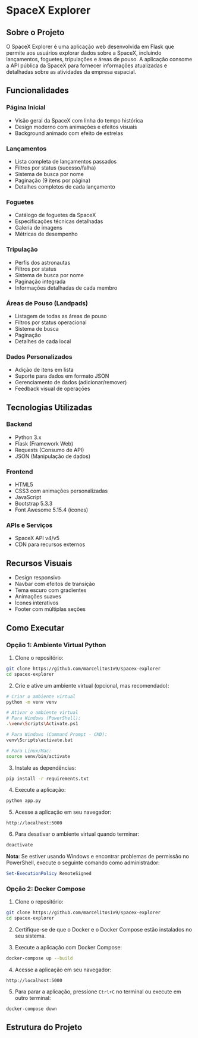 # SpaceX Explorer

## Sobre o Projeto

O SpaceX Explorer é uma aplicação web desenvolvida em Flask que permite aos usuários explorar dados sobre a SpaceX, incluindo lançamentos, foguetes, tripulações e áreas de pouso. A aplicação consome a API pública da SpaceX para fornecer informações atualizadas e detalhadas sobre as atividades da empresa espacial.

## Funcionalidades

### Página Inicial
- Visão geral da SpaceX com linha do tempo histórica
- Design moderno com animações e efeitos visuais
- Background animado com efeito de estrelas

### Lançamentos
- Lista completa de lançamentos passados
- Filtros por status (sucesso/falha)
- Sistema de busca por nome
- Paginação (9 itens por página)
- Detalhes completos de cada lançamento

### Foguetes
- Catálogo de foguetes da SpaceX
- Especificações técnicas detalhadas
- Galeria de imagens
- Métricas de desempenho

### Tripulação
- Perfis dos astronautas
- Filtros por status
- Sistema de busca por nome
- Paginação integrada
- Informações detalhadas de cada membro

### Áreas de Pouso (Landpads)
- Listagem de todas as áreas de pouso
- Filtros por status operacional
- Sistema de busca
- Paginação
- Detalhes de cada local

### Dados Personalizados
- Adição de itens em lista
- Suporte para dados em formato JSON
- Gerenciamento de dados (adicionar/remover)
- Feedback visual de operações

## Tecnologias Utilizadas

### Backend
- Python 3.x
- Flask (Framework Web)
- Requests (Consumo de API)
- JSON (Manipulação de dados)

### Frontend
- HTML5
- CSS3 com animações personalizadas
- JavaScript
- Bootstrap 5.3.3
- Font Awesome 5.15.4 (ícones)

### APIs e Serviços
- SpaceX API v4/v5
- CDN para recursos externos

## Recursos Visuais
- Design responsivo
- Navbar com efeitos de transição
- Tema escuro com gradientes
- Animações suaves
- Ícones interativos
- Footer com múltiplas seções

## Como Executar

### Opção 1: Ambiente Virtual Python

1. Clone o repositório:
```bash
git clone https://github.com/marcelitos1v9/spacex-explorer
cd spacex-explorer
```

2. Crie e ative um ambiente virtual (opcional, mas recomendado):
```bash
# Criar o ambiente virtual
python -m venv venv

# Ativar o ambiente virtual
# Para Windows (PowerShell):
.\venv\Scripts\Activate.ps1

# Para Windows (Command Prompt - CMD):
venv\Scripts\activate.bat

# Para Linux/Mac:
source venv/bin/activate
```

3. Instale as dependências:
```bash
pip install -r requirements.txt
```

4. Execute a aplicação:
```bash
python app.py
```

5. Acesse a aplicação em seu navegador:
```
http://localhost:5000
```

6. Para desativar o ambiente virtual quando terminar:
```bash
deactivate
```

**Nota**: Se estiver usando Windows e encontrar problemas de permissão no PowerShell, execute o seguinte comando como administrador:
```powershell
Set-ExecutionPolicy RemoteSigned
```

### Opção 2: Docker Compose

1. Clone o repositório:
```bash
git clone https://github.com/marcelitos1v9/spacex-explorer
cd spacex-explorer
```

2. Certifique-se de que o Docker e o Docker Compose estão instalados no seu sistema.

3. Execute a aplicação com Docker Compose:
```bash
docker-compose up --build
```

4. Acesse a aplicação em seu navegador:
```
http://localhost:5000
```

5. Para parar a aplicação, pressione `Ctrl+C` no terminal ou execute em outro terminal:
```bash
docker-compose down
```

## Estrutura do Projeto
```
